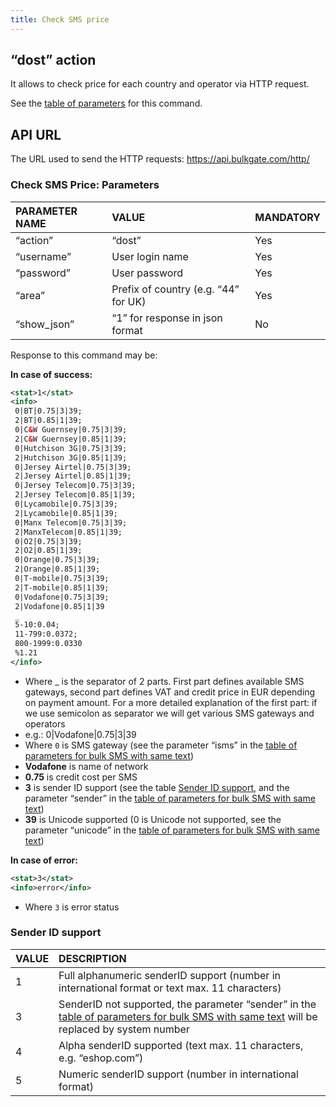 ```yaml
---
title: Check SMS price
---
```


## “dost” action
It allows to check price for each country and operator via HTTP request. 

See the [table of parameters](#check-sms-price-parameters) for this command.

## API URL
The URL used to send the HTTP requests:
https://api.bulkgate.com/http/

### Check SMS Price: Parameters

| PARAMETER NAME | VALUE | MANDATORY |
|:--- |:--- |:--- |
|“action”|	“dost”|	Yes|
|“username”|	User login name|	Yes|
|“password”|	User password	|Yes|
|“area”	|Prefix of country (e.g. “44” for UK)|	Yes|
|“show_json”|	“1” for response in json format|	No|


Response to this command may be:

**In case of success:**
``` xml
<stat>1</stat>
<info>
 0|BT|0.75|3|39;
 2|BT|0.85|1|39;
 0|C&W Guernsey|0.75|3|39;
 2|C&W Guernsey|0.85|1|39;
 0|Hutchison 3G|0.75|3|39;
 2|Hutchison 3G|0.85|1|39;
 0|Jersey Airtel|0.75|3|39;
 2|Jersey Airtel|0.85|1|39;
 0|Jersey Telecom|0.75|3|39;
 2|Jersey Telecom|0.85|1|39;
 0|Lycamobile|0.75|3|39;
 2|Lycamobile|0.85|1|39;
 0|Manx Telecom|0.75|3|39;
 2|ManxTelecom|0.85|1|39;
 0|O2|0.75|3|39;
 2|O2|0.85|1|39;
 0|Orange|0.75|3|39;
 2|Orange|0.85|1|39;
 0|T-mobile|0.75|3|39;
 2|T-mobile|0.85|1|39;
 0|Vodafone|0.75|3|39;
 2|Vodafone|0.85|1|39
 _
 5-10:0.04;
 11-799:0.0372;
 800-1999:0.0330
 %1.21
</info>
```
 - Where _ is the separator of 2 parts. First part defines available SMS gateways, second part defines VAT and credit price in EUR depending on payment amount. For a more detailed explanation of the first part: if we use semicolon as separator we will get various SMS  gateways and operators
 - e.g.:  0|Vodafone|0.75|3|39
 - Where `0` is SMS gateway (see the parameter “isms” in the [table of parameters for bulk SMS with same text](http-low-level-api-send-bulk-sms-same-text.md#send-bulk-sms-with-same-text-parameters))
 - **Vodafone** is name of network
 - **0.75** is credit cost per SMS
 - **3** is sender ID support (see the table [Sender ID support,](#table-6--sender-id-support) and the parameter “sender” in the [table of parameters for bulk SMS with same text](http-low-level-api-send-bulk-sms-same-text.md#send-bulk-sms-with-same-text-parameters)) 
 - **39** is Unicode supported (0 is Unicode not supported, see the parameter “unicode” in the [table of parameters for bulk SMS with same text](http-low-level-api-send-bulk-sms-same-text.md#send-bulk-sms-with-same-text-parameters))

**In case of error:**
``` xml
<stat>3</stat>
<info>error</info>
```
 - Where `3` is error status


### Sender ID support

|VALUE|	DESCRIPTION|
|:--- |:--- |
|1	|Full alphanumeric senderID support (number in international format or text max. 11 characters)|
|3	|SenderID not supported, the parameter “sender” in the [table of parameters for bulk SMS with same text](http-low-level-api-send-bulk-sms-same-text.md#send-bulk-sms-with-same-text-parameters) will be replaced by system number|
|4	|Alpha senderID supported (text max. 11 characters, e.g. “eshop.com”)|
|5	|Numeric senderID support (number in international format)|
